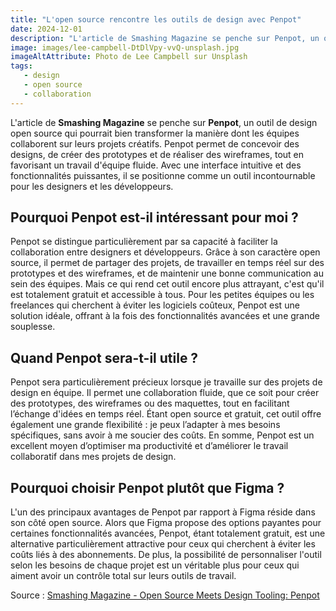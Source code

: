 ```yaml
---
title: "L'open source rencontre les outils de design avec Penpot"
date: 2024-12-01
description: "L'article de Smashing Magazine se penche sur Penpot, un outil de design open source qui pourrait bien transformer la manière dont les équipes collaborent sur leurs projets créatifs."
image: images/lee-campbell-DtDlVpy-vvQ-unsplash.jpg
imageAltAttribute: Photo de Lee Campbell sur Unsplash
tags:
   - design
   - open source
   - collaboration
---
```


L'article de **Smashing Magazine** se penche sur **Penpot**, un outil de design open source qui pourrait bien transformer la manière dont les équipes collaborent sur leurs projets créatifs. Penpot permet de concevoir des designs, de créer des prototypes et de réaliser des wireframes, tout en favorisant un travail d'équipe fluide. Avec une interface intuitive et des fonctionnalités puissantes, il se positionne comme un outil incontournable pour les designers et les développeurs.

## Pourquoi Penpot est-il intéressant pour moi ?

Penpot se distingue particulièrement par sa capacité à faciliter la collaboration entre designers et développeurs. Grâce à son caractère open source, il permet de partager des projets, de travailler en temps réel sur des prototypes et des wireframes, et de maintenir une bonne communication au sein des équipes. Mais ce qui rend cet outil encore plus attrayant, c'est qu'il est totalement gratuit et accessible à tous. Pour les petites équipes ou les freelances qui cherchent à éviter les logiciels coûteux, Penpot est une solution idéale, offrant à la fois des fonctionnalités avancées et une grande souplesse.

## Quand Penpot sera-t-il utile ?

Penpot sera particulièrement précieux lorsque je travaille sur des projets de design en équipe. Il permet une collaboration fluide, que ce soit pour créer des prototypes, des wireframes ou des maquettes, tout en facilitant l’échange d'idées en temps réel. Étant open source et gratuit, cet outil offre également une grande flexibilité : je peux l’adapter à mes besoins spécifiques, sans avoir à me soucier des coûts. En somme, Penpot est un excellent moyen d’optimiser ma productivité et d’améliorer le travail collaboratif dans mes projets de design.

## Pourquoi choisir Penpot plutôt que Figma ?

L'un des principaux avantages de Penpot par rapport à Figma réside dans son côté open source. Alors que Figma propose des options payantes pour certaines fonctionnalités avancées, Penpot, étant totalement gratuit, est une alternative particulièrement attractive pour ceux qui cherchent à éviter les coûts liés à des abonnements. De plus, la possibilité de personnaliser l'outil selon les besoins de chaque projet est un véritable plus pour ceux qui aiment avoir un contrôle total sur leurs outils de travail.

Source : [Smashing Magazine - Open Source Meets Design Tooling: Penpot](https://www.smashingmagazine.com/2024/11/open-source-meets-design-tooling-penpot/)
